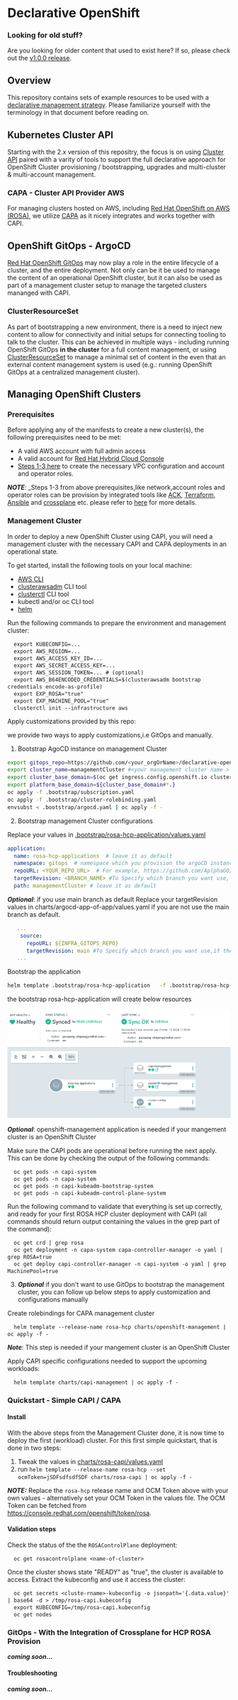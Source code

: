 # Declarative OpenShift

### Looking for old stuff?
Are you looking for older content that used to exist here? If so, please check out the [v1.0.0 release](https://github.com/redhat-cop/declarative-openshift/releases/tag/v1.0.0).

## Overview
This repository contains sets of example resources to be used with a [declarative management strategy](https://kubernetes.io/docs/tasks/manage-kubernetes-objects/declarative-config/). Please familiarize yourself with the terminology in that document before reading on.

## Kubernetes Cluster API
Starting with the 2.x version of this repositry, the focus is on using [Cluster API](https://cluster-api.sigs.k8s.io/) paired with a varity of tools to support the full declarative approach for OpenShift Cluster provisioning / bootstrapping, upgrades and multi-cluster & multi-account management.

### CAPA - Cluster API Provider AWS
For managing clusters hosted on AWS, including [Red Hat OpenShift on AWS (ROSA)](https://www.redhat.com/en/technologies/cloud-computing/openshift/aws), we utilize [CAPA](https://cluster-api-aws.sigs.k8s.io/) as it nicely integrates and works together with CAPI.

## OpenShift GitOps - ArgoCD
[Red Hat OpenShift GitOps](https://www.redhat.com/en/technologies/cloud-computing/openshift/gitops) may now play a role in the entire lifecycle of a cluster, and the entire deployment. Not only can be it be used to manage the content of an operational OpenShift cluster, but it can also be used as part of a management cluster setup to manage the targeted clusters mananged with CAPI.

### ClusterResourceSet
As part of bootstrapping a new environment, there is a need to inject new content to allow for connectivity and initial setups for connecting tooling to talk to the cluster. This can be achieved in multiple ways - including running OpenShift GitOps **in the cluster** for a full content management, or using [ClusterResourceSet](https://cluster-api.sigs.k8s.io/developer/architecture/controllers/cluster-resource-set.html) to manage a minimal set of content in the even that an external content management system is used (e.g.: running OpenShift GitOps at a centralized management cluster).

## Managing OpenShift Clusters

### Prerequisites
Before applying any of the manifests to create a new cluster(s), the following prerequisites need to be met:
 - A valid AWS account with full admin access
 - A valid account for [Red Hat Hybrid Cloud Console](https://console.redhat.com/openshift/overview)
 - [Steps 1-3 here](https://docs.aws.amazon.com/rosa/latest/userguide/getting-started-hcp.html#getting-started-hcp-step-1) to create the necessary VPC configuration and account and operator roles. 

**_NOTE_**: _Steps 1-3 from above prerequisites,like network,account roles and operator roles  can be provision by integrated tools like [ACK](https://aws.amazon.com/blogs/containers/aws-controllers-for-kubernetes-ack/), [Terraform](https://www.terraform.io/), [Ansible](https://www.ansible.com/) and  [crossplane](https://docs.crossplane.io/) etc. please refer to [here](./integrations/README.md) for more details. 


### Management Cluster 
In order to deploy a new OpenShift Cluster using CAPI, you will need a management cluster with the necessary CAPI and CAPA deployments in an operational state. 

To get started, install the following tools on your local machine:
 - [AWS CLI](https://docs.aws.amazon.com/cli/latest/userguide/cli-chap-getting-started.html) 
 - [clusterawsadm](https://github.com/kubernetes-sigs/cluster-api-provider-aws/releases) CLI tool
 - [clusterctl](https://cluster-api.sigs.k8s.io/user/quick-start.html#install-clusterctl) CLI tool
 - kubectl and/or oc CLI tool
 - [helm](https://helm.sh/docs/intro/quickstart/#install-helm)

Run the following commands to prepare the environment and management cluster:
```
  export KUBECONFIG=...
  export AWS_REGION=...
  export AWS_ACCESS_KEY_ID=...
  export AWS_SECRET_ACCESS_KEY=...
  export AWS_SESSION_TOKEN=... # (optional)
  export AWS_B64ENCODED_CREDENTIALS=$(clusterawsadm bootstrap credentials encode-as-profile)
  export EXP_ROSA="true"
  export EXP_MACHINE_POOL="true"
  clusterctl init --infrastructure aws
```

Apply customizations provided by this repo:

we provide two ways to apply customizations,i.e GitOps and manually.

1. Bootstrap AgoCD instance on management Cluster 
```bash
export gitops_repo=https://github.com/<your_orgOrName>/declarative-openshift.git #<your newly created repo>
export cluster_name=managementCluster #<your management cluster name >
export cluster_base_domain=$(oc get ingress.config.openshift.io cluster --template={{.spec.domain}} | sed -e "s/^apps.//")
export platform_base_domain=${cluster_base_domain#*.}
oc apply -f .bootstrap/subscription.yaml
oc apply -f .bootstrap/cluster-rolebinding.yaml
envsubst < .bootstrap/argocd.yaml | oc apply -f -
 ```

2. Bootstrap management Cluster configurations

Replace your values in [.bootstrap/rosa-hcp-application/values.yaml](.bootstrap/rosa-hcp-application/values.yaml)
```yaml
application:
  name: rosa-hcp-applications  # leave it as default
  namespace: gitops  # namespace which you provision the argoCD instance with envsubst < .bootstrap/argocd.yaml | oc apply -f -
  repoURL: <YOUR_REPO_URL>  # For example, https://github.com/AplphaGO/declarative-openshift.git
  targetRevision: <BRANCH_NAME> #To Specify which branch you want use, For example,dev,test,prod,HEAD,etc.
  path: managementCluster # leave it as default
```

**_Optional_**: if you use main branch as default
Replace your targetRevision values in charts/argocd-app-of-app/values.yaml if you are not use the main branch as default.
```yaml
   ...
    source:
      repoURL: ${INFRA_GITOPS_REPO} 
      targetRevision: main #To Specify which branch you want use,if the default is not main
   ...
```

Bootstrap the application
```bash
helm template .bootstrap/rosa-hcp-application   -f .bootstrap/rosa-hcp-application/values.yaml | oc apply -f -
```

the bootstrap rosa-hcp-application will create below resources

![customized managementCluster](./pics/managementCluster.png)

**_Optional_**: openshift-management application is needed if your mangement cluster is an OpenShift Cluster


Make sure the CAPI pods are operational before running the next apply. <br />
This can be done by checking the output of the following commands:

```
  oc get pods -n capi-system
  oc get pods -n capa-system
  oc get pods -n capi-kubeadm-bootstrap-system
  oc get pods -n capi-kubeadm-control-plane-system
```

Run the following command to validate that everything is set up correctly, and ready for your first ROSA HCP cluster deployment with CAPI (all commands should return output containing the values in the grep part of the command):

```
  oc get crd | grep rosa
  oc get deployment -n capa-system capa-controller-manager -o yaml | grep ROSA=true
  oc get deploy capi-controller-manager -n capi-system -o yaml | grep MachinePool=true
```

3. **_Optional_**  if you don't want to use GitOps to bootstrap the management cluster, you can follow up below steps to apply customization and configurations manually

Create  rolebindings for CAPA management cluster
```
  helm template --release-name rosa-hcp charts/openshift-management | oc apply -f -
```
**_Note_**: This step is needed if your mangement cluster is an OpenShift Cluster

Apply CAPI specific configurations needed to support the upcoming workloads:

```
  helm template charts/capi-management | oc apply -f -
```


### Quickstart - Simple CAPI / CAPA

#### Install
With the above steps from the Management Cluster done, it is now time to deploy the first (workload) cluster. For this first simple quickstart, that is done in two steps:

  1. Tweak the values in [charts/rosa-capi/values.yaml](charts/rosa-capi/values.yaml)
  2. run `helm template --release-name rosa-hcp --set ocmToken=jSDFsdfsdfSDF charts/rosa-capi | oc apply -f -`

**_NOTE:_** Replace the `rosa-hcp` release name and OCM Token above with your own values - alternatively set your OCM Token in the values file. The OCM Token can be fetched from https://console.redhat.com/openshift/token/rosa.

#### Validation steps
Check the status of the the `ROSAControlPlane` deployment:

```
  oc get rosacontrolplane <name-of-cluster>
```

Once the cluster shows state "READY" as "true", the cluster is available to access. Extract the kubeconfig and use it access the cluster:

```
  oc get secrets <cluste-rname>-kubeconfig -o jsonpath='{.data.value}' | base64 -d > /tmp/rosa-capi.kubeconfig
  export KUBECONFIG=/tmp/rosa-capi.kubeconfig
  oc get nodes
```

### GitOps -  With the Integration of Crossplane for HCP ROSA Provision 
**_coming soon..._**


#### Troubleshooting

**_coming soon..._**
